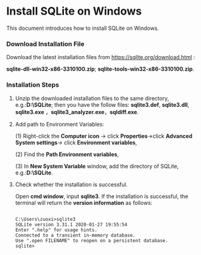 # Install SQLite on Windows

This document introduces how to install SQLite on Windows.

### Download Installation File

Download the latest  installation files from <https://sqlite.org/download.html> :

**sqlite-dll-win32-x86-3310100.zip**; **sqlite-tools-win32-x86-3310100.zip**.

###  Installation Steps

1. Unzip the downloaded  installation files to the same directory, e.g.:**D:\SQLite**; then you have the follow files: **sqlite3.def**,  **sqlite3.dll**,  **sqlite3.exe** ，**sqlite3_analyzer.exe**，**sqldiff.exe**.

2. Add path to Environment Variables:

     (1) Right-click the **Computer icon** -> click **Properties**->click **Advanced System settings**->     click **Environment variables**,

     (2) Find the **Path Environment variables**,

     (3) In **New System Variable** window, add the directory of SQLite, e.g.:**D:\SQLite**.

   

3. Check whether the installation is successful.

   Open **cmd window**, input **sqlite3**. If the installation is successful, the terminal will return the **version information** as follows:

   ~~~
   
   C:\Users\zuoxi>sqlite3
   SQLite version 3.31.1 2020-01-27 19:55:54
   Enter ".help" for usage hints.
   Connected to a transient in-memory database.
   Use ".open FILENAME" to reopen on a persistent database.
   sqlite>
   ~~~

   

   

   







